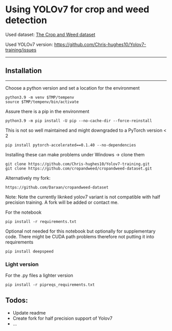 # Using YOLOv7 for crop and weed detection


Used dataset: [The Crop and Weed dataset](https://github.com/cropandweed/cropandweed-dataset)

Used YOLOv7 version: https://github.com/Chris-hughes10/Yolov7-training/issues 


--------------
## Installation
--------------


Choose a python version and set a location for the environment
```
python3.9 -m venv $TMP/tempenv
source $TMP/tempenv/bin/activate
```

Assure there is a pip in the environment
```
python3.9 -m pip install -U pip --no-cache-dir --force-reinstall  
```

This is not so well maintained and might downgraded to a PyTorch version < 2
```
pip install pytorch-accelerated==0.1.40 --no-dependencies  
```

Installing these can make problems under Windows -> clone them
```
git clone https://github.com/Chris-hughes10/Yolov7-training.git
git clone https://github.com/cropandweed/cropandweed-dataset.git
```

Alternatively my fork:
```
https://github.com/Daraan/cropandweed-dataset
```

Note: Note the currently liknked yolov7 variant is not compatible with half precision training.
A fork will be added or contact me.

For the notebook
```
pip install -r requirements.txt 
```

Optional not needed for this notebook but optionally for supplementary code.
There might be CUDA path problems therefore not putting it into requirements
```
pip install deepspeed 
```

### Light version

For the .py files a lighter version
```
pip install -r pipreqs_requirements.txt 
```


## Todos:

- Update readme
- Create fork for half precision support of Yolov7
- ...
